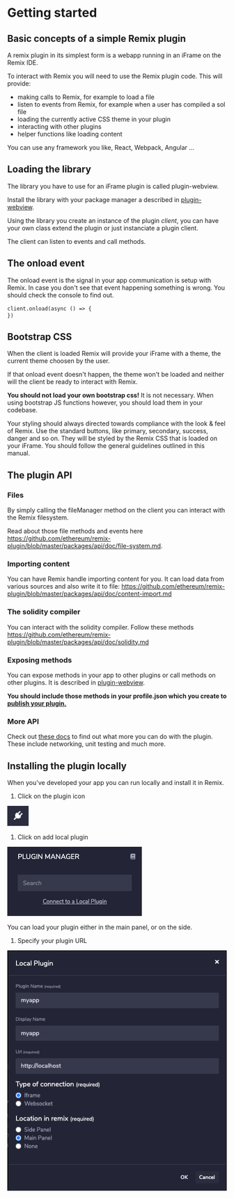 # Getting started

## Basic concepts of a simple Remix plugin

A remix plugin in its simplest form is a webapp running in an iFrame on the Remix IDE.

To interact with Remix you will need to use the Remix plugin code. This will provide:
- making calls to Remix, for example to load a file
- listen to events from Remix, for example when a user has compiled a sol file
- loading the currently active CSS theme in your plugin
- interacting with other plugins
- helper functions like loading content

You can use any framework you like, React, Webpack, Angular ...

## Loading the library

The library you have to use for an iFrame plugin is called plugin-webview.

Install the library with your package manager a described in <a href='https://github.com/ethereum/remix-plugin/tree/master/packages/plugin/webview' target=_blank>plugin-webview</a>.

Using the library you create an instance of the plugin *client*, you can have your own class extend the plugin or just instanciate a plugin client.

The client can listen to events and call methods.

## The onload event

The onload event is the signal in your app communication is setup with Remix. In case you don't see that event happening something is wrong.
You should check the console to find out.

```
client.onload(async () => {
})
```

## Bootstrap CSS

When the client is loaded Remix will provide your iFrame with a theme, the current theme choosen by the user.

If that onload event doesn't happen, the theme won't be loaded and neither will the client be ready to interact with
Remix.

**You should not load your own bootstrap css!** It is not necessary. When using bootstrap JS functions however, you should load them in your codebase.

Your styling should always directed towards compliance with the look & feel of Remix. Use the standard buttons, like primary, secondary, success, danger and so on.
They will be styled by the Remix CSS that is loaded on your iFrame. You should follow the general guidelines outlined in this manual.


## The plugin API

### Files

By simply calling the fileManager method on the client you can interact with the Remix filesystem.

Read about those file methods and events here <a href='https://github.com/ethereum/remix-plugin/blob/master/packages/api/doc/file-system.md' target=_blank>https://github.com/ethereum/remix-plugin/blob/master/packages/api/doc/file-system.md</a>.

### Importing content

You can have Remix handle importing content for you. It can load data from various sources and also write it to file: <a href='https://github.com/ethereum/remix-plugin/blob/master/packages/api/doc/content-import.md' target=_blank>https://github.com/ethereum/remix-plugin/blob/master/packages/api/doc/content-import.md</a>

### The solidity compiler

You can interact with the solidity compiler. Follow these methods <a href='https://github.com/ethereum/remix-plugin/blob/master/packages/api/doc/solidity.md' target=_blank>https://github.com/ethereum/remix-plugin/blob/master/packages/api/doc/solidity.md</a> 

### Exposing methods

You can expose methods in your app to other plugins or call methods on other plugins. It is described in <a href='https://github.com/ethereum/remix-plugin/tree/master/packages/plugin/webview' target=_blank>plugin-webview</a>.

**You should include those methods in your profile.json which you create to <a href='publishing_your_plugin.html'>publish your plugin.</a>**

### More API

Check out <a href='https://github.com/ethereum/remix-plugin/tree/master/packages/api/doc' target=_blank>these docs</a> to find out what more you can do with the plugin.
These include networking, unit testing and much more.


## Installing the plugin locally 

When you've developed your app you can run locally and install it in Remix.

1. Click on the plugin icon
   
![](assets/plugin.png)
1. Click on add local plugin
   
![](assets/pluginmanager.png)

You can load your plugin either in the main panel, or on the side.

1. Specify your plugin URL
   
![](assets/loadplugin.png)



